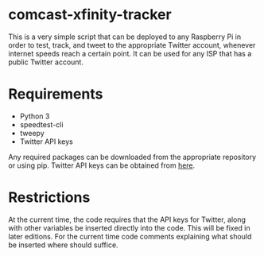 # comcast-xfinity-tracker
This is a very simple script that can be deployed to any Raspberry Pi in order to test, track, and tweet to the appropriate Twitter account, whenever internet speeds reach a certain point. It can be used for any ISP that has a public Twitter account.

# Requirements
* Python 3
* speedtest-cli
* tweepy
* Twitter API keys

Any required packages can be downloaded from the appropriate repository or using pip. Twitter API keys can be obtained from [here](https://dev.twitter.com).

# Restrictions
At the current time, the code requires that the API keys for Twitter, along with other variables be inserted directly into the code. This will be fixed in later editions. For the current time code comments explaining what should be inserted where should suffice.
